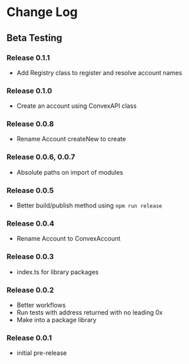 # Change Log

## Beta Testing

### Release 0.1.1
+   Add Registry class to register and resolve account names

### Release 0.1.0
+   Create an account using ConvexAPI class

### Release 0.0.8
+   Rename Account createNew to create

### Release 0.0.6, 0.0.7
+   Absolute paths on import of modules

### Release 0.0.5
+   Better build/publish method using `npm run release`

### Release 0.0.4
+   Rename Account to ConvexAccount

### Release 0.0.3
+   index.ts for library packages

### Release 0.0.2
+   Better workflows
+   Run tests with address returned with no leading 0x
+   Make into a package library

### Release 0.0.1
+   initial pre-release

